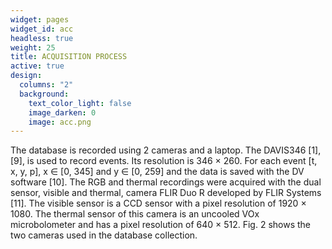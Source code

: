 ```yaml
---
widget: pages
widget_id: acc
headless: true
weight: 25
title: ACQUISITION PROCESS
active: true
design:
  columns: "2"
  background:
    text_color_light: false
    image_darken: 0
    image: acc.png
---
```

The database is recorded using 2 cameras and a laptop. The
DAVIS346 [1], [9], is used to record events. Its resolution is
346 × 260. For each event [t, x, y, p], x ∈ [0, 345] and y ∈
[0, 259] and the data is saved with the DV software [10].
The RGB and thermal recordings were acquired with the dual
sensor, visible and thermal, camera FLIR Duo R developed by
FLIR Systems [11]. The visible sensor is a CCD sensor with
a pixel resolution of 1920 × 1080. The thermal sensor of this
camera is an uncooled VOx microbolometer and has a pixel
resolution of 640 × 512.
Fig. 2 shows the two cameras used in the database collection.